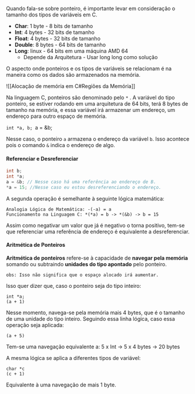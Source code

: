 Quando fala-se sobre ponteiro, é importante levar em consideração o tamanho dos tipos de variáveis em C.

- **Char**: 1 byte - 8 bits de tamanho
- **Int**: 4 bytes - 32 bits de tamanho
- **Float**: 4 bytes - 32 bits de tamanho
- **Double**: 8 bytes - 64 bits de tamanho 
- **Long**: linux - 64 bits em uma máquina AMD 64
	- Depende da Arquitetura - Usar long long como solução

O aspecto onde ponteiros e os tipos de variáveis se relacionam é na maneira como os dados são armazenados na memória. 

![[Alocação de memória em C#Regiões da Memória]]

Na linguagem C, ponteiros são denominado pelo `*` . A variável do tipo ponteiro, se estiver rodando em uma arquitetura de 64 bits, terá 8 bytes de tamanho na memória,  e essa variável irá armazenar um endereço, um endereço para outro espaço de memória.

`int *a, b;
`a = &b; 

Nesse caso, o ponteiro `a` armazena o endereço da variável `b`. Isso acontece pois o comando `&` indica o endereço de algo.

#### **Referenciar e Desreferenciar**

```c
int b;
int *a;
a = &b; // Nesse caso há uma referência ao endereço de B.
*a = 15; //Nesse caso eu estou desreferenciando o endereço.
```

A segunda operação é semelhante à seguinte lógica matemática:

	Analogia Lógica de Matemática: -(-a) = a  
	Funcionamento na Linguagem C: *(*a) = b -> *(&b) -> b = 15 

Assim como negativar um valor que já é negativo o torna positivo, tem-se que referenciar uma referência de endereço é equivalente a desreferenciar.

#### Aritmética de Ponteiros

**Aritmética de ponteiros** refere-se à capacidade de **navegar pela memória** somando ou subtraindo **unidades do tipo apontado** pelo ponteiro. 

	obs: Isso não significa que o espaço alocado irá aumentar.

  Isso quer dizer que, caso o ponteiro seja do tipo inteiro:

	int *a;
	(a + 1)

Nesse momento, navega-se pela memória mais 4 bytes, que é o tamanho de uma unidade do tipo inteiro. Seguindo essa linha lógica, caso essa operação seja aplicada:

	(a + 5)

Tem-se uma navegação equivalente a:
	5 x Int -> 5 x 4 bytes -> 20  bytes

A mesma lógica se aplica a diferentes tipos de variável:

	char *c
	(c + 1)

Equivalente à uma navegação de mais 1 byte.
